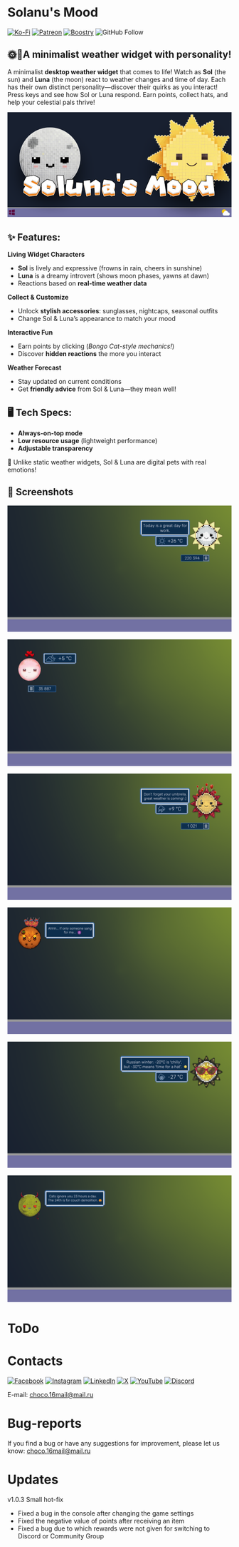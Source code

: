 

# Solanu's Mood 

[![Ko-Fi](https://img.shields.io/badge/Ko--fi-F16061?style=for-the-badge&logo=ko-fi&logoColor=white)](https://ko-fi.com/erochinsam) [![Patreon](https://img.shields.io/badge/Patreon-F96854?style=for-the-badge&logo=patreon&logoColor=white)](https://patreon.com/ErochinSam) [![Boostry](https://img.shields.io/badge/Boosty-F16061?style=for-the-badge&logo=boosty&logoColor=white)](https://boosty.to/erochinsam/donate) ![GitHub Follow](https://img.shields.io/github/followers/MyNameIsVoo?label=MyNameIsVoo&style=social)

## 🌞🌙A minimalist weather widget with personality!

A minimalist **desktop weather widget** that comes to life! Watch as **Sol** (the sun) and **Luna** (the moon) react to weather changes and time of day. Each has their own distinct personality—discover their quirks as you interact! Press keys and see how Sol or Luna respond. Earn points, collect hats, and help your celestial pals thrive!

![Start Image](images/image_0.png)

## ✨ **Features:**

**Living Widget Characters**

-   **Sol** is lively and expressive (frowns in rain, cheers in sunshine)
-   **Luna** is a dreamy introvert (shows moon phases, yawns at dawn)
-   Reactions based on **real-time weather data**

**Collect & Customize**

-   Unlock **stylish accessories**: sunglasses, nightcaps, seasonal outfits
-   Change Sol & Luna’s appearance to match your mood

**Interactive Fun**

-   Earn points by clicking (_Bongo Cat-style mechanics!_)
-   Discover **hidden reactions** the more you interact

**Weather Forecast**

-   Stay updated on current conditions
-   Get **friendly advice** from Sol & Luna—they mean well!


## 🖥️ **Tech Specs:**

-   **Always-on-top mode**
-   **Low resource usage** (lightweight performance)
-   **Adjustable transparency**

🚀 Unlike static weather widgets, Sol & Luna are digital pets with real emotions!

## 💓 **Screenshots**

![Start Image](images/screenshots_0.png)

![Start Image](images/screenshots_1.png)

![Start Image](images/screenshots_2.png)

![Start Image](images/screenshots_3.png)

![Start Image](images/screenshots_4.png)

![Start Image](images/screenshots_5.png)

# ToDo

# Contacts
[![Facebook](https://img.shields.io/badge/Facebook-%231877F2.svg?style=for-the-badge&logo=Facebook&logoColor=white)](https://www.facebook.com/profile.php?id=100004418195249) [![Instagram](https://img.shields.io/badge/Instagram-%23E4405F.svg?style=for-the-badge&logo=Instagram&logoColor=white)](https://www.instagram.com/sam.eroch/) [![LinkedIn](https://img.shields.io/badge/linkedin-%230077B5.svg?style=for-the-badge&logo=linkedin&logoColor=white)](https://www.linkedin.com/in/sam-erochin-927a629b/) [![X](https://img.shields.io/badge/X-%23000000.svg?style=for-the-badge&logo=X&logoColor=white)](https://x.com/VooChannel) [![YouTube](https://img.shields.io/badge/YouTube-%23FF0000.svg?style=for-the-badge&logo=YouTube&logoColor=white)](https://www.youtube.com/@voochannel7151) [![Discord](https://img.shields.io/badge/Discord-%23FF0000.svg?style=for-the-badge&logo=Discord&logoColor=white)](https://discord.gg/d8Q7VEYk)

E-mail: choco.16mail@mail.ru

# Bug-reports

If you find a bug or have any suggestions for improvement, please let us know: choco.16mail@mail.ru

# Updates
v1.0.3 Small hot-fix

 - Fixed a bug in the console after changing the game settings
 - Fixed the negative value of points after receiving an item
 - Fixed a bug due to which rewards were not given for switching to Discord or Community Group